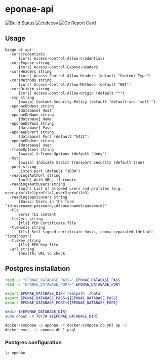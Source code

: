# eponae-api

[![Build Status](https://travis-ci.org/ViBiOh/eponae-api.svg?branch=master)](https://travis-ci.org/ViBiOh/eponae-api)
[![codecov](https://codecov.io/gh/ViBiOh/eponae-api/branch/master/graph/badge.svg)](https://codecov.io/gh/ViBiOh/eponae-api)
[![Go Report Card](https://goreportcard.com/badge/github.com/ViBiOh/eponae-api)](https://goreportcard.com/report/github.com/ViBiOh/eponae-api)

## Usage

```
Usage of api:
  -corsCredentials
      [cors] Access-Control-Allow-Credentials
  -corsExpose string
      [cors] Access-Control-Expose-Headers
  -corsHeaders string
      [cors] Access-Control-Allow-Headers (default "Content-Type")
  -corsMethods string
      [cors] Access-Control-Allow-Methods (default "GET")
  -corsOrigin string
      [cors] Access-Control-Allow-Origin (default "*")
  -csp string
      [owasp] Content-Security-Policy (default "default-src 'self'")
  -eponaeDbHost string
      [database] Host
  -eponaeDbName string
      [database] Name
  -eponaeDbPass string
      [database] Pass
  -eponaeDbPort string
      [database] Port (default "5432")
  -eponaeDbUser string
      [database] User
  -frameOptions string
      [owasp] X-Frame-Options (default "deny")
  -hsts
      [owasp] Indicate Strict Transport Security (default true)
  -port string
      Listen port (default "1080")
  -readingsAuthUrl string
      [auth] Auth URL, if remote
  -readingsAuthUsers string
      [auth] List of allowed users and profiles (e.g. user:profile1|profile2,user2:profile3)
  -readingsBasicUsers string
      [Basic] Users in the form "id:username:password,id2:username2:password2"
  -tls
      Serve TLS content
  -tlsCert string
      [tls] PEM Certificate file
  -tlsHosts string
      [tls] Self-signed certificate hosts, comma separated (default "localhost")
  -tlsKey string
      [tls] PEM Key file
  -url string
      [health] URL to check
```

## Postgres installation

```bash
read -p "EPONAE_DATABASE_PASS=" EPONAE_DATABASE_PASS
read -p "EPONAE_DATABASE_PORT=" EPONAE_DATABASE_PORT

export EPONAE_DATABASE_DIR=`realpath ./data`
export EPONAE_DATABASE_PASS=${EPONAE_DATABASE_PASS}
export EPONAE_DATABASE_PORT=${EPONAE_DATABASE_PORT}

mkdir ${EPONAE_DATABASE_DIR}
sudo chown -R 70:70 ${EPONAE_DATABASE_DIR}

docker-compose -p eponae -f docker-compose.db.yml up -d
docker exec -it eponae_db_1 psql
```

### Postgres configuration

```sql
\c eponae
```
